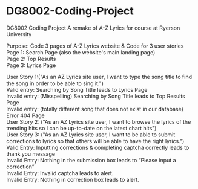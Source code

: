 # DG8002-Coding-Project
DG8002 Coding Project
A remake of A-Z Lyrics for course at Ryerson University

Purpose: Code 3 pages of A-Z Lyrics website & Code for 3 user stories<br>
Page 1: Search Page (also the website's main landing page)<br>
Page 2: Top Results<br>
Page 3: Lyrics Page<br>

User Story 1:("As an AZ Lyrics site user, I want to type the song title to find the song in order to be able to sing it.")<br>
  Valid entry: Searching by Song Title leads to Lyrics Page<br>
  Invalid entry: (Misspelling) Searching by Song Title leads to Top Results Page<br>
  Invalid entry: (totally different song that does not exist in our database) Error 404 Page<br>
User Story 2: ("As an AZ Lyrics site user, I want to browse the lyrics of the trending hits so I can be up-to-date on the latest chart hits")<br>
User Story 3: ("As an AZ Lyrics site user, I want to be able to submit corrections to lyrics so that others will be able to have the right lyrics.")<br>
  Valid Entry: Inputting corrections & completing captcha correctly leads to thank you message<br>
  Invalid Entry: Nothing in the submission box leads to “Please input a correction” <br>
  Invalid Entry: Invalid captcha leads to alert.<br>
  Invalid Entry: Nothing in correction box leads to alert.<br>

